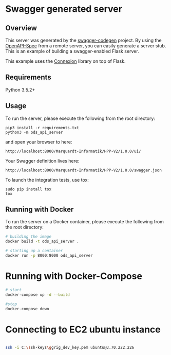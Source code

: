 # Swagger generated server

## Overview
This server was generated by the [swagger-codegen](https://github.com/swagger-api/swagger-codegen) project. By using the
[OpenAPI-Spec](https://github.com/swagger-api/swagger-core/wiki) from a remote server, you can easily generate a server stub.  This
is an example of building a swagger-enabled Flask server.

This example uses the [Connexion](https://github.com/zalando/connexion) library on top of Flask.

## Requirements
Python 3.5.2+

## Usage
To run the server, please execute the following from the root directory:

```
pip3 install -r requirements.txt
python3 -m ods_api_server
```

and open your browser to here:

```
http://localhost:8000/Marquardt-Informatik/HPP-V2/1.0.0/ui/
```

Your Swagger definition lives here:

```
http://localhost:8000/Marquardt-Informatik/HPP-V2/1.0.0/swagger.json
```

To launch the integration tests, use tox:
```
sudo pip install tox
tox
```

## Running with Docker

To run the server on a Docker container, please execute the following from the root directory:

```bash
# building the image
docker build -t ods_api_server .

# starting up a container
docker run -p 8000:8000 ods_api_server
```

# Running with Docker-Compose

```bash
# start
docker-compose up -d --build

#stop
docker-compose down
```
  
# Connecting to EC2 ubuntu instance

```bash

ssh -i C:\ssh-keys\ggrig_dev_key.pem ubuntu@3.70.222.226
```

